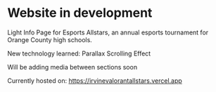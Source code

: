 # Website in development
Light Info Page for Esports Allstars, an annual esports tournament for Orange County high schools.

New technology learned: Parallax Scrolling Effect

Will be adding media between sections soon

Currently hosted on: https://irvinevalorantallstars.vercel.app
